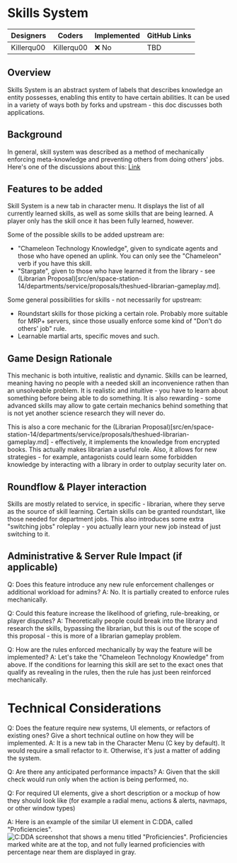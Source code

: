 # Skills System

| Designers | Coders | Implemented | GitHub Links |
|---|---|---|---|
| Killerqu00 | Killerqu00 | :x: No | TBD |

## Overview

Skills System is an abstract system of labels that describes knowledge an entity possesses, enabling this entity to have certain abilities. It can be used in a variety of ways both by forks and upstream - this doc discusses both applications.

## Background

In general, skill system was described as a method of mechanically enforcing meta-knowledge and preventing others from doing others' jobs. Here's one of the discussions about this: [Link](https://discord.com/channels/310555209753690112/1008709214006427689/1298684771504754791)

## Features to be added

Skill System is a new tab in character menu. It displays the list of all currently learned skills, as well as some skills that are being learned. A player only has the skill once it has been fully learned, however.

Some of the possible skills to be added upstream are:
- "Chameleon Technology Knowledge", given to syndicate agents and those who have opened an uplink. You can only see the "Chameleon" verb if you have this skill.
- "Stargate", given to those who have learned it from the library - see (Librarian Proposal)[src/en/space-station-14/departments/service/proposals/theshued-librarian-gameplay.md].

Some general possibilities for skills - not necessarily for upstream:
- Roundstart skills for those picking a certain role. Probably more suitable for MRP+ servers, since those usually enforce some kind of "Don't do others' job" rule.
- Learnable martial arts, specific moves and such.

## Game Design Rationale

This mechanic is both intuitive, realistic and dynamic. Skills can be learned, meaning having no people with a needed skill an inconvenience rathen than an unsolveable problem. It is realistic and intuitive - you have to learn about something before being able to do something. It is also rewarding - some advanced skills may allow to gate certain mechanics behind something that is not yet another science research they will never do.

This is also a core mechanic for the (Librarian Proposal)[src/en/space-station-14/departments/service/proposals/theshued-librarian-gameplay.md] - effectively, it implements the knowledge from encrypted books. This actually makes librarian a useful role. Also, it allows for new strategies - for example, antagonists could learn some forbidden knowledge by interacting with a library in order to outplay security later on.

## Roundflow & Player interaction

Skills are mostly related to service, in specific - librarian, where they serve as the source of skill learning. Certain skills can be granted roundstart, like those needed for department jobs. This also introduces some extra "switching jobs" roleplay - you actually learn your new job instead of just switching to it.

## Administrative & Server Rule Impact (if applicable)

Q: Does this feature introduce any new rule enforcement challenges or additional workload for admins?
A: No. It is partially created to enforce rules mechanically.

Q: Could this feature increase the likelihood of griefing, rule-breaking, or player disputes?
A: Theoretically people could break into the library and research the skills, bypassing the librarian, but this is out of the scope of this proposal - this is more of a librarian gameplay problem.

Q: How are the rules enforced mechanically by way the feature will be implemented?
A: Let's take the "Chameleon Technology Knowledge" from above. If the conditions for learning this skill are set to the exact ones that qualify as revealing in the rules, then the rule has just been reinforced mechanically.

# Technical Considerations

Q: Does the feature require new systems, UI elements, or refactors of existing ones? Give a short technical outline on how they will be implemented.
A: It is a new tab in the Character Menu (C key by default). It would require a small refactor to it. Otherwise, it's just a matter of adding the system.

Q: Are there any anticipated performance impacts?
A: Given that the skill check would run only when the action is being performed, no.

Q: For required UI elements, give a short description or a mockup of how they should look like (for example a radial menu, actions & alerts, navmaps, or other window types)

A: Here is an example of the similar UI element in C:DDA, called "Proficiencies".
![C:DDA screenshot that shows a menu titled "Proficiencies". Proficiencies marked white are at the top, and not fully learned proficiencies with percentage near them are displayed in gray.](https://i.imgur.com/niPec94.png)